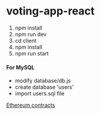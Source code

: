 # voting-app-react

1. npm install
2. npm run dev
3. cd client
4. npm install
5. npm run start



#### For MySQL
* modify database/db.js
* create database 'users'
* import users.sql file

[Ethereum contracts](https://github.com/pnkjwrk3/blockchain-voting-contracts)
